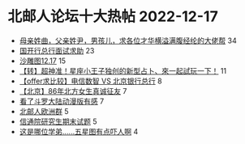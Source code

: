 # 北邮人论坛十大热帖 2022-12-17

- [母亲姓曲，父亲姓尹，男孩儿，求各位才华横溢满腹经纶的大佬帮](https://bbs.byr.cn/article/Talking/6375467) 34
- [国开行总行面试求助](https://bbs.byr.cn/article/WorkLife/1193750) 23
- [沙雕图12.17](https://bbs.byr.cn/article/Picture/3334897) 15
- [【转】超神准！星座小王子独创的新型占卜、來一起試玩一下！](https://bbs.byr.cn/article/Constellations/326533) 11
- [【offer求比较】电信数智 VS 北京银行总行](https://bbs.byr.cn/article/Job/2179963) 8
- [【北京】86年北方女生真诚征友](https://bbs.byr.cn/article/Friends/2033891) 7
- [看了斗罗大陆动漫版有感](https://bbs.byr.cn/article/NetLiterature/30728) 7
- [北邮人欧洲群](https://bbs.byr.cn/article/GoAbroad/390357) 5
- [信通院研究生期末试题](https://bbs.byr.cn/article/StudyShare/205240) 5
- [这是哪位学弟……五星图有点吓人啊](https://bbs.byr.cn/article/Dota/959389) 4


